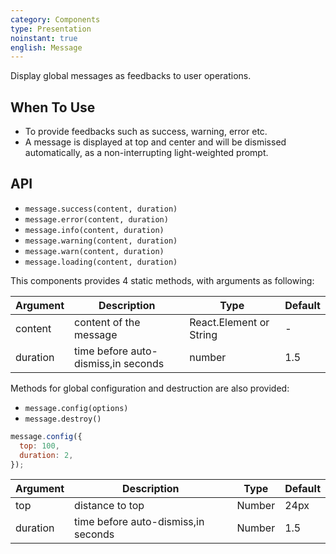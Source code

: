 ```yaml
---
category: Components
type: Presentation
noinstant: true
english: Message
---
```


Display global messages as feedbacks to user operations.

## When To Use

- To provide feedbacks such as success, warning, error etc.
- A message is displayed at top and center and will be dismissed automatically, as a non-interrupting light-weighted prompt.

## API

- `message.success(content, duration)`
- `message.error(content, duration)`
- `message.info(content, duration)`
- `message.warning(content, duration)`
- `message.warn(content, duration)`
- `message.loading(content, duration)`

This components provides 4 static methods, with arguments as following:

| Argument   | Description                        | Type                     | Default      |
|------------|------------------------------------|--------------------------|--------------|
| content    | content of the message             | React.Element or String  | -            |
| duration   | time before auto-dismiss,in seconds | number                   | 1.5          |

Methods for global configuration and destruction are also provided:

- `message.config(options)`
- `message.destroy()`

```js
message.config({
  top: 100,
  duration: 2,
});
```

| Argument   | Description                        | Type                     | Default     |
|------------|------------------------------------|--------------------------|-------------|
| top        | distance to top                    | Number                   | 24px        |
| duration   | time before auto-dismiss,in seconds | Number                   | 1.5         |
